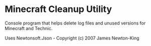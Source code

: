 # Minecraft Cleanup Utility
 Console program that helps delete log files and unused versions for Minecraft and Technic.

 Uses Newtonsoft.Json - Copyright (c) 2007 James Newton-King
